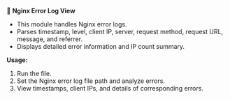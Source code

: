 🚨 **Nginx Error Log View**

- This module handles Nginx error logs.
- Parses timestamp, level, client IP, server, request method, request URL, message, and referrer.
- Displays detailed error information and IP count summary.

**Usage:**
1. Run the file.
2. Set the Nginx error log file path and analyze errors.
3. View timestamps, client IPs, and details of corresponding errors.
